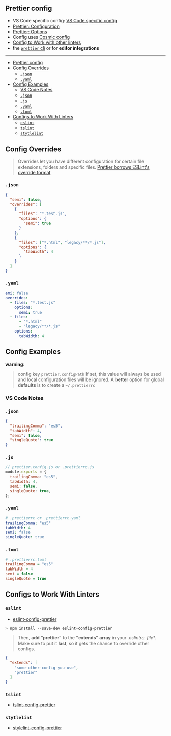 ## Prettier config


- VS Code specific config: [VS Code specific config](https://github.com/prettier/prettier-vscode#configuration)
- [Prettier: Configuration](https://prettier.io/docs/en/configuration.html)
- [Prettier: Options](https://prettier.io/docs/en/options.html)
- Config uses [Cosmic config](https://github.com/davidtheclark/cosmiconfig)
- [Config to Work with other linters](https://prettier.io/docs/en/integrating-with-linters.html)
- the [`prettier` cli](https://prettier.io/docs/en/cli.html) or for **editor integrations**

<hr/>


- [Prettier config](#prettier-config)
- [Config Overrides](#config-overrides)
  - [`.json`](#json)
  - [`.yaml`](#yaml)
- [Config Examples](#config-examples)
  - [VS Code Notes](#vs-code-notes)
  - [`.json`](#json-1)
  - [`.js`](#js)
  - [`.yaml`](#yaml-1)
  - [`.toml`](#toml)
- [Configs to Work With Linters](#configs-to-work-with-linters)
  - [`eslint`](#eslint)
  - [`tslint`](#tslint)
  - [`stytlelint`](#stytlelint)



## Config Overrides

> Overrides let you have different configuration for certain file extensions, folders and specific files. [Prettier borrows ESLint's override format](https://eslint.org/docs/user-guide/configuring/#example-configuration)

### `.json`

```json
{
  "semi": false,
  "overrides": [
    {
      "files": "*.test.js",
      "options": {
        "semi": true
      }
    },
    {
      "files": ["*.html", "legacy/**/*.js"],
      "options": {
        "tabWidth": 4
      }
    }
  ]
}
```

### `.yaml`

```yml
emi: false
overrides:
  - files: "*.test.js"
    options:
      semi: true
  - files:
      - "*.html"
      - "legacy/**/*.js"
    options:
      tabWidth: 4
```

## Config Examples

**warning**:
> config key `prettier.configPath` If set, this value will always be used and local configuration files will be ignored. A **better** option for global **defaults** is to create a `~/.prettierrc`


### VS Code Notes

### `.json`

```json
{
  "trailingComma": "es5",
  "tabWidth": 4,
  "semi": false,
  "singleQuote": true
}
```

### `.js`

```js
// prettier.config.js or .prettierrc.js
module.exports = {
  trailingComma: "es5",
  tabWidth: 4,
  semi: false,
  singleQuote: true,
};
```

### `.yaml`

```yml
# .prettierrc or .prettierrc.yaml
trailingComma: "es5"
tabWidth: 4
semi: false
singleQuote: true
```

### `.toml`

```ini
# .prettierrc.toml
trailingComma = "es5"
tabWidth = 4
semi = false
singleQuote = true
```

## Configs to Work With Linters

### `eslint`

- [eslint-config-prettier](https://github.com/prettier/eslint-config-prettier)

```ps1
> npm install --save-dev eslint-config-prettier
```

> Then, **add "prettier"** to the **"extends" array** in your **.eslintrc.* file**. Make sure to put it **last**, so it gets the chance to override other configs.
> 
```json
{
  "extends": [
    "some-other-config-you-use",
    "prettier"
  ]
}
```

### `tslint`

- [tslint-config-prettier](https://github.com/prettier/tslint-config-prettier)

### `stytlelint`

- [stylelint-config-prettier](https://github.com/prettier/stylelint-config-prettier)